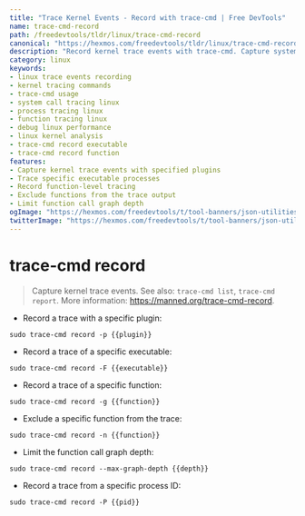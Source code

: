 ```yaml
---
title: "Trace Kernel Events - Record with trace-cmd | Free DevTools"
name: trace-cmd-record
path: /freedevtools/tldr/linux/trace-cmd-record
canonical: "https://hexmos.com/freedevtools/tldr/linux/trace-cmd-record/"
description: "Record kernel trace events with trace-cmd. Capture system activities and debug performance issues on Linux. Free online tool, no registration required."
category: linux
keywords:
- linux trace events recording
- kernel tracing commands
- trace-cmd usage
- system call tracing linux
- process tracing linux
- function tracing linux
- debug linux performance
- linux kernel analysis
- trace-cmd record executable
- trace-cmd record function
features:
- Capture kernel trace events with specified plugins
- Trace specific executable processes
- Record function-level tracing
- Exclude functions from the trace output
- Limit function call graph depth
ogImage: "https://hexmos.com/freedevtools/t/tool-banners/json-utilities-banner.png"
twitterImage: "https://hexmos.com/freedevtools/t/tool-banners/json-utilities-banner.png"
---
```


# trace-cmd record

> Capture kernel trace events.
> See also: `trace-cmd list`, `trace-cmd report`.
> More information: <https://manned.org/trace-cmd-record>.

- Record a trace with a specific plugin:

`sudo trace-cmd record -p {{plugin}}`

- Record a trace of a specific executable:

`sudo trace-cmd record -F {{executable}}`

- Record a trace of a specific function:

`sudo trace-cmd record -g {{function}}`

- Exclude a specific function from the trace:

`sudo trace-cmd record -n {{function}}`

- Limit the function call graph depth:

`sudo trace-cmd record --max-graph-depth {{depth}}`

- Record a trace from a specific process ID:

`sudo trace-cmd record -P {{pid}}`
